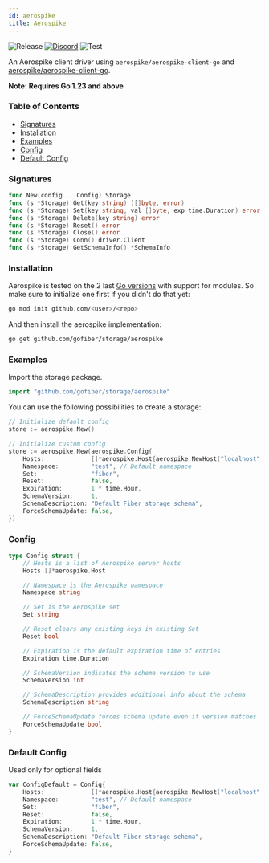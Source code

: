 ```yaml
---
id: aerospike
title: Aerospike
---
```


![Release](https://img.shields.io/github/v/tag/gofiber/storage?filter=aerospike*)
[![Discord](https://img.shields.io/discord/704680098577514527?style=flat&label=%F0%9F%92%AC%20discord&color=00ACD7)](https://gofiber.io/discord)
![Test](https://img.shields.io/github/actions/workflow/status/gofiber/storage/test-aerospike.yml?label=Tests)

An Aerospike client driver using `aerospike/aerospike-client-go` and [aerospike/aerospike-client-go](https://github.com/aerospike/aerospike-client-go).

**Note: Requires Go 1.23 and above**

### Table of Contents

- [Signatures](#signatures)
- [Installation](#installation)
- [Examples](#examples)
- [Config](#config)
- [Default Config](#default-config)

### Signatures

```go
func New(config ...Config) Storage
func (s *Storage) Get(key string) ([]byte, error)
func (s *Storage) Set(key string, val []byte, exp time.Duration) error
func (s *Storage) Delete(key string) error
func (s *Storage) Reset() error
func (s *Storage) Close() error
func (s *Storage) Conn() driver.Client
func (s *Storage) GetSchemaInfo() *SchemaInfo
```

### Installation

Aerospike is tested on the 2 last [Go versions](https://golang.org/dl/) with support for modules. So make sure to initialize one first if you didn't do that yet:

```bash
go mod init github.com/<user>/<repo>
```

And then install the aerospike implementation:

```bash
go get github.com/gofiber/storage/aerospike
```

### Examples

Import the storage package.

```go
import "github.com/gofiber/storage/aerospike"
```

You can use the following possibilities to create a storage:

```go
// Initialize default config
store := aerospike.New()

// Initialize custom config
store := aerospike.New(aerospike.Config{
	Hosts:             []*aerospike.Host{aerospike.NewHost("localhost", 3000)},
	Namespace:         "test", // Default namespace
	Set:               "fiber",
	Reset:             false,
	Expiration:        1 * time.Hour,
	SchemaVersion:     1,
	SchemaDescription: "Default Fiber storage schema",
	ForceSchemaUpdate: false,
})
```

### Config
```go
type Config struct {
	// Hosts is a list of Aerospike server hosts
	Hosts []*aerospike.Host

	// Namespace is the Aerospike namespace
	Namespace string

	// Set is the Aerospike set
	Set string

	// Reset clears any existing keys in existing Set
	Reset bool

	// Expiration is the default expiration time of entries
	Expiration time.Duration

	// SchemaVersion indicates the schema version to use
	SchemaVersion int

	// SchemaDescription provides additional info about the schema
	SchemaDescription string

	// ForceSchemaUpdate forces schema update even if version matches
	ForceSchemaUpdate bool
}
```

### Default Config
Used only for optional fields
```go
var ConfigDefault = Config{
	Hosts:             []*aerospike.Host{aerospike.NewHost("localhost", 3000)},
	Namespace:         "test", // Default namespace
	Set:               "fiber",
	Reset:             false,
	Expiration:        1 * time.Hour,
	SchemaVersion:     1,
	SchemaDescription: "Default Fiber storage schema",
	ForceSchemaUpdate: false,
}
```
